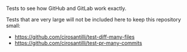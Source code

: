 Tests to see how GitHub and GitLab work exactly.

Tests that are very large will not be included here to keep this repository small:

- <https://github.com/cirosantilli/test-diff-many-files>
- <https://github.com/cirosantilli/test-pr-many-commits>
